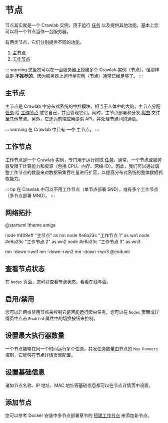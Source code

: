 # 节点

节点其实就是一个 Crawlab 实例，用于运行 [任务](./task) 以及提供其他功能。基本上您可以将一个节点当作一台服务器。

有两类节点，它们分别提供不同的功能。
1. [主节点](#master-node)
2. [工作节点](#worker-node)

::: warning
您当然可以在一台服务器上搭建多个 Crawlab 实例（节点）。但那样做是 **不推荐的**，因为服务器上运行单实例（节点）通常已经足够了。
:::

## 主节点

主节点是 Crawlab 中分布式系统的中控模块，相当于人体中的大脑。主节点分配 [任务](./task) 给 [工作节点](#worker-node) 或它自己，并且管理它们。同时，主节点部署和分发 [爬虫](./spider) 文件至其他节点。另外，它还为前端应用提供 API，并处理节点间的通信。

::: warning
在 Crawlab 中只有 **一个** 主节点。
:::

## 工作节点

工作节点是一个 Crawlab 实例，专门用于运行抓取 [任务](./task)。通常，一个节点或服务器受限于计算能力和资源（包括 CPU、内存、网络 IO）。因此，我们可以通过调整工作节点的数量来对数据采集吞吐量进行扩容，以提高分布式系统的整体数据抓取能力。

::: tip
在 Crawlab 中可以不用工作节点（单节点部署 SND），或有多个工作节点（多节点部署 MND）。
:::

## 网络拓扑

@startuml
!theme amiga

node #409eff "主节点" as mn
node #e6a23c "工作节点 1" as wn1
node #e6a23c "工作节点 2" as wn2
node #e6a23c "工作节点 3" as wn3

mn -down->wn1
mn -down->wn2
mn -down->wn3
@enduml

## 查看节点状态

在 `Nodes` 页面，您可以查看节点状态，看看在线与否。

## 启用/禁用

您可以启用或禁用节点来控制它是否能运行爬虫任务。您可以在 `Nodes` 页面或详情页中点击 `Enabled` 属性中的切换按钮来控制。

## 设置最大执行器数量

一个节点能够在同一个时间运行多个任务。并发任务数量由节点的 `Max Runners` 控制，它能够在节点详情页里配置。

## 设置基础信息

诸如节点名称、IP 地址、MAC 地址等基础信息都可以在节点详情页中设置。

## 添加节点

您可以参考 Docker 安装中多节点部署章节的 [搭建工作节点](/guide/installation/docker.html#set-up-worker-nodes) 来添加新节点。
